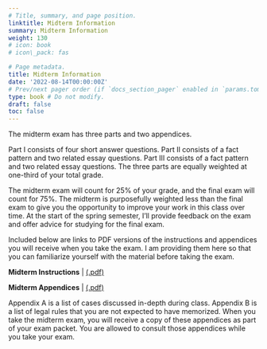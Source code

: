 ```yaml
---
# Title, summary, and page position.
linktitle: Midterm Information
summary: Midterm Information
weight: 130
# icon: book
# icon\_pack: fas

# Page metadata.
title: Midterm Information
date: '2022-08-14T00:00:00Z'
# Prev/next pager order (if `docs_section_pager` enabled in `params.toml`)
type: book # Do not modify.
draft: false
toc: false
---
```

The midterm exam has three parts and two appendices.
 
Part I consists of four short answer questions. Part II consists of a fact pattern and two related essay questions. Part III consists of a fact pattern and two related essay questions. The three parts are equally weighted at one-third of your total grade.

The midterm exam will count for 25% of your grade, and the final exam will count for 75%.  The midterm is purposefully weighted less than the final exam to give you the opportunity to improve your work in this class over time. At the start of the spring semester, I’ll provide feedback on the exam and offer advice for studying for the final exam.

Included below are links to PDF versions of the instructions and appendices you will receive when you take the exam. I am providing them here so that you can familiarize yourself with the material before taking the exam.

**Midterm Instructions** | [(.pdf)](/../../midterm-instructions.pdf) 


**Midterm Appendices** | [(.pdf)](/../../midterm-appendices.pdf) 

Appendix A is a list of cases discussed in-depth during class. Appendix B is a list of legal rules that you are not expected to have memorized. When you take the midterm exam, you will receive a copy of these appendices as part of your exam packet. You are allowed to consult those appendices while you take your exam.